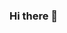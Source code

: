 ### Hi there 👋

<!--
**NAHASUBBIAH/NAHASUBBIAH** is a ✨ _special_ ✨ repository because its `README.md` (this file) appears on your GitHub profile.
![my gif](https://user-images.githubusercontent.com/114554900/202347260-8628c3a0-543b-4faa-9b76-4c3021a1d3c2.gif)

Here are some ideas to get you started:

- 🔭 I’m currently working on ...
- 🌱 I’m currently learning ...
- 👯 I’m looking to collaborate on ...
- 🤔 I’m looking for help with ...
- 💬 Ask me about ...
- 📫 How to reach me: ...
- 😄 Pronouns: ...
- ⚡ Fun fact: ...
-->
